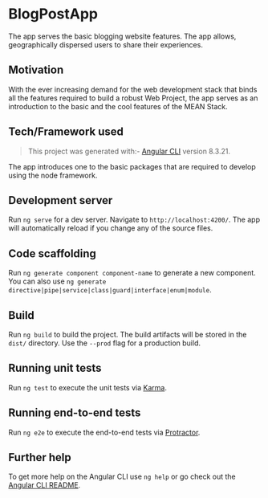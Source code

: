 # BlogPostApp

The app serves the basic blogging website features. The app allows, geographically dispersed users to share their experiences.

## Motivation

With the ever increasing demand for the web development stack that binds all the features required to build a robust Web Project, the app serves as an introduction to the basic and the cool features of the MEAN Stack. 

## Tech/Framework used

> This project was generated with:-
 [Angular CLI](https://github.com/angular/angular-cli) version 8.3.21.


The app introduces one to the basic packages that are required to develop using the node framework.

## Development server

Run `ng serve` for a dev server. Navigate to `http://localhost:4200/`. The app will automatically reload if you change any of the source files.

## Code scaffolding

Run `ng generate component component-name` to generate a new component. You can also use `ng generate directive|pipe|service|class|guard|interface|enum|module`.

## Build

Run `ng build` to build the project. The build artifacts will be stored in the `dist/` directory. Use the `--prod` flag for a production build.

## Running unit tests

Run `ng test` to execute the unit tests via [Karma](https://karma-runner.github.io).

## Running end-to-end tests

Run `ng e2e` to execute the end-to-end tests via [Protractor](http://www.protractortest.org/).

## Further help

To get more help on the Angular CLI use `ng help` or go check out the [Angular CLI README](https://github.com/angular/angular-cli/blob/master/README.md).

